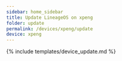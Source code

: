 ```yaml
---
sidebar: home_sidebar
title: Update LineageOS on xpeng
folder: update
permalink: /devices/xpeng/update
device: xpeng
---
```

{% include templates/device_update.md %}
